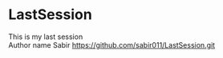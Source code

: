 # LastSession
This is my last session
<br>
Author name Sabir https://github.com/sabir011/LastSession.git